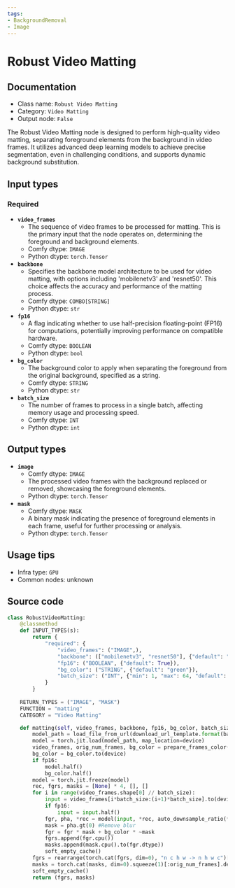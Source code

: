 ```yaml
---
tags:
- BackgroundRemoval
- Image
---
```


# Robust Video Matting
## Documentation
- Class name: `Robust Video Matting`
- Category: `Video Matting`
- Output node: `False`

The Robust Video Matting node is designed to perform high-quality video matting, separating foreground elements from the background in video frames. It utilizes advanced deep learning models to achieve precise segmentation, even in challenging conditions, and supports dynamic background substitution.
## Input types
### Required
- **`video_frames`**
    - The sequence of video frames to be processed for matting. This is the primary input that the node operates on, determining the foreground and background elements.
    - Comfy dtype: `IMAGE`
    - Python dtype: `torch.Tensor`
- **`backbone`**
    - Specifies the backbone model architecture to be used for video matting, with options including 'mobilenetv3' and 'resnet50'. This choice affects the accuracy and performance of the matting process.
    - Comfy dtype: `COMBO[STRING]`
    - Python dtype: `str`
- **`fp16`**
    - A flag indicating whether to use half-precision floating-point (FP16) for computations, potentially improving performance on compatible hardware.
    - Comfy dtype: `BOOLEAN`
    - Python dtype: `bool`
- **`bg_color`**
    - The background color to apply when separating the foreground from the original background, specified as a string.
    - Comfy dtype: `STRING`
    - Python dtype: `str`
- **`batch_size`**
    - The number of frames to process in a single batch, affecting memory usage and processing speed.
    - Comfy dtype: `INT`
    - Python dtype: `int`
## Output types
- **`image`**
    - Comfy dtype: `IMAGE`
    - The processed video frames with the background replaced or removed, showcasing the foreground elements.
    - Python dtype: `torch.Tensor`
- **`mask`**
    - Comfy dtype: `MASK`
    - A binary mask indicating the presence of foreground elements in each frame, useful for further processing or analysis.
    - Python dtype: `torch.Tensor`
## Usage tips
- Infra type: `GPU`
- Common nodes: unknown


## Source code
```python
class RobustVideoMatting:
    @classmethod
    def INPUT_TYPES(s):
        return {
            "required": {
                "video_frames": ("IMAGE",), 
                "backbone": (["mobilenetv3", "resnet50"], {"default": "resnet50"}),
                "fp16": ("BOOLEAN", {"default": True}),
                "bg_color": ("STRING", {"default": "green"}),
                "batch_size": ("INT", {"min": 1, "max": 64, "default": 4})
            }
        }
    
    RETURN_TYPES = ("IMAGE", "MASK")
    FUNCTION = "matting"
    CATEGORY = "Video Matting"

    def matting(self, video_frames, backbone, fp16, bg_color, batch_size):
        model_path = load_file_from_url(download_url_template.format(backbone=backbone, dtype="fp16" if fp16 else "fp32"), model_dir=CKPTS_PATH)
        model = torch.jit.load(model_path, map_location=device)
        video_frames, orig_num_frames, bg_color = prepare_frames_color(video_frames, bg_color, batch_size)
        bg_color = bg_color.to(device)
        if fp16:
            model.half()
            bg_color.half()
        model = torch.jit.freeze(model)
        rec, fgrs, masks = [None] * 4, [], []
        for i in range(video_frames.shape[0] // batch_size):
            input = video_frames[i*batch_size:(i+1)*batch_size].to(device)
            if fp16:
                input = input.half()
            fgr, pha, *rec = model(input, *rec, auto_downsample_ratio(*video_frames.shape[2:]))
            mask = pha.gt(0) #Remove blur
            fgr = fgr * mask + bg_color * ~mask
            fgrs.append(fgr.cpu())
            masks.append(mask.cpu().to(fgr.dtype))
            soft_empty_cache()
        fgrs = rearrange(torch.cat(fgrs, dim=0), "n c h w -> n h w c")[:orig_num_frames].detach().float()
        masks = torch.cat(masks, dim=0).squeeze(1)[:orig_num_frames].detach().float()
        soft_empty_cache()
        return (fgrs, masks)

```
